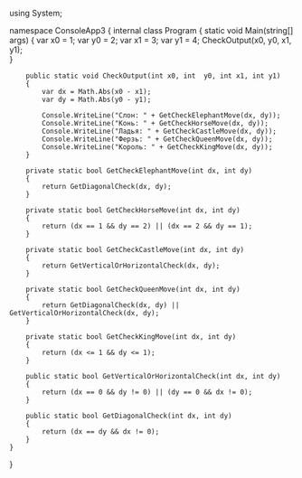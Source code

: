 using System;

namespace ConsoleApp3
{
    internal class Program
    {
        static void Main(string[] args)
        {
            var x0 = 1;
            var y0 = 2;
            var x1 = 3;
            var y1 = 4;
            CheckOutput(x0, y0, x1, y1);   
        }

        public static void CheckOutput(int x0, int  y0, int x1, int y1)
        {
            var dx = Math.Abs(x0 - x1);
            var dy = Math.Abs(y0 - y1);

            Console.WriteLine("Слон: " + GetCheckElephantMove(dx, dy));
            Console.WriteLine("Конь: " + GetCheckHorseMove(dx, dy));
            Console.WriteLine("Ладья: " + GetCheckCastleMove(dx, dy));
            Console.WriteLine("Ферзь: " + GetCheckQueenMove(dx, dy));
            Console.WriteLine("Король: " + GetCheckKingMove(dx, dy));
        }

        private static bool GetCheckElephantMove(int dx, int dy)
        {
            return GetDiagonalCheck(dx, dy);
        }

        private static bool GetCheckHorseMove(int dx, int dy)
        {
            return (dx == 1 && dy == 2) || (dx == 2 && dy == 1);
        }

        private static bool GetCheckCastleMove(int dx, int dy)
        {
            return GetVerticalOrHorizontalCheck(dx, dy);
        }

        private static bool GetCheckQueenMove(int dx, int dy)
        {
            return GetDiagonalCheck(dx, dy) || GetVerticalOrHorizontalCheck(dx, dy);
        }

        private static bool GetCheckKingMove(int dx, int dy)
        {
            return (dx <= 1 && dy <= 1);
        }

        public static bool GetVerticalOrHorizontalCheck(int dx, int dy)
        {
            return (dx == 0 && dy != 0) || (dy == 0 && dx != 0);
        }

        public static bool GetDiagonalCheck(int dx, int dy)
        {
            return (dx == dy && dx != 0);
        }
    }
}

